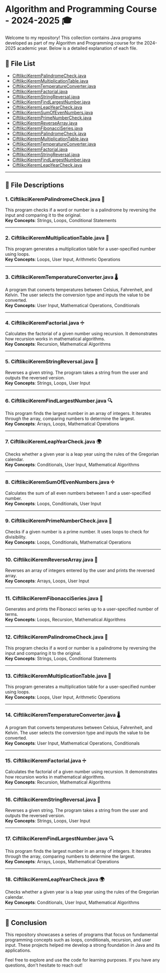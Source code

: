 # Algorithm and Programming Course - 2024-2025 🎓

Welcome to my repository! This collection contains Java programs developed as part of my Algorithm and Programming course for the 2024-2025 academic year. Below is a detailed explanation of each file.

## 📂 **File List**
- [CiftlikciKeremPalindromeCheck.java](#1-ciftlikcikerempalindromecheckjava)
- [CiftlikciKeremMultiplicationTable.java](#ciftlikcikermultiplicationtablejava)
- [CiftlikciKeremTemperatureConverter.java](#ciftlikcikermperatureconverterjava)
- [CiftlikciKeremFactorial.java](#ciftlikcikeremfactorialjava)
- [CiftlikciKeremStringReversal.java](#ciftlikcikermstringreversaljava)
- [CiftlikciKeremFindLargestNumber.java](#ciftlikcikeremfindlargestnumberjava)
- [CiftlikciKeremLeapYearCheck.java](#ciftlikcikermleapyearcheckjava)
- [CiftlikciKeremSumOfEvenNumbers.java](#ciftlikcikermsumofevennumbersjava)
- [CiftlikciKeremPrimeNumberCheck.java](#ciftlikcikermprimenumbercheckjava)
- [CiftlikciKeremReverseArray.java](#ciftlikcikermreversearrayjava)
- [CiftlikciKeremFibonacciSeries.java](#ciftlikcikermfibonacciseriesjava)
- [CiftlikciKeremPalindromeCheck.java](#ciftlikcikerempalindromecheckjava)
- [CiftlikciKeremMultiplicationTable.java](#ciftlikcikermultiplicationtablejava)
- [CiftlikciKeremTemperatureConverter.java](#ciftlikcikermperatureconverterjava)
- [CiftlikciKeremFactorial.java](#ciftlikcikeremfactorialjava)
- [CiftlikciKeremStringReversal.java](#ciftlikcikermstringreversaljava)
- [CiftlikciKeremFindLargestNumber.java](#ciftlikcikeremfindlargestnumberjava)
- [CiftlikciKeremLeapYearCheck.java](#ciftlikcikermleapyearcheckjava)

---

## 📝 **File Descriptions**

### 1. **CiftlikciKeremPalindromeCheck.java** 🔄  
This program checks if a word or number is a palindrome by reversing the input and comparing it to the original.  
**Key Concepts**: Strings, Loops, Conditional Statements

---

### 2. **CiftlikciKeremMultiplicationTable.java** 🔢  
This program generates a multiplication table for a user-specified number using loops.  
**Key Concepts**: Loops, User Input, Arithmetic Operations

---

### 3. **CiftlikciKeremTemperatureConverter.java** 🌡️  
A program that converts temperatures between Celsius, Fahrenheit, and Kelvin. The user selects the conversion type and inputs the value to be converted.  
**Key Concepts**: User Input, Mathematical Operations, Conditionals

---

### 4. **CiftlikciKeremFactorial.java** ➗  
Calculates the factorial of a given number using recursion. It demonstrates how recursion works in mathematical algorithms.  
**Key Concepts**: Recursion, Mathematical Algorithms

---

### 5. **CiftlikciKeremStringReversal.java** 🔄  
Reverses a given string. The program takes a string from the user and outputs the reversed version.  
**Key Concepts**: Strings, Loops, User Input

---

### 6. **CiftlikciKeremFindLargestNumber.java** 🔍  
This program finds the largest number in an array of integers. It iterates through the array, comparing numbers to determine the largest.  
**Key Concepts**: Arrays, Loops, Mathematical Operations

---

### 7. **CiftlikciKeremLeapYearCheck.java** 🌍  
Checks whether a given year is a leap year using the rules of the Gregorian calendar.  
**Key Concepts**: Conditionals, User Input, Mathematical Algorithms

---

### 8. **CiftlikciKeremSumOfEvenNumbers.java** ➗  
Calculates the sum of all even numbers between 1 and a user-specified number.  
**Key Concepts**: Loops, Conditionals, User Input

---

### 9. **CiftlikciKeremPrimeNumberCheck.java** 🔢  
Checks if a given number is a prime number. It uses loops to check for divisibility.  
**Key Concepts**: Loops, Conditionals, Mathematical Operations

---

### 10. **CiftlikciKeremReverseArray.java** 🔄  
Reverses an array of integers entered by the user and prints the reversed array.  
**Key Concepts**: Arrays, Loops, User Input

---

### 11. **CiftlikciKeremFibonacciSeries.java** 🔢  
Generates and prints the Fibonacci series up to a user-specified number of terms.  
**Key Concepts**: Loops, Recursion, Mathematical Algorithms

---

### 12. **CiftlikciKeremPalindromeCheck.java** 🔄  
This program checks if a word or number is a palindrome by reversing the input and comparing it to the original.  
**Key Concepts**: Strings, Loops, Conditional Statements

---

### 13. **CiftlikciKeremMultiplicationTable.java** 🔢  
This program generates a multiplication table for a user-specified number using loops.  
**Key Concepts**: Loops, User Input, Arithmetic Operations

---

### 14. **CiftlikciKeremTemperatureConverter.java** 🌡️  
A program that converts temperatures between Celsius, Fahrenheit, and Kelvin. The user selects the conversion type and inputs the value to be converted.  
**Key Concepts**: User Input, Mathematical Operations, Conditionals

---

### 15. **CiftlikciKeremFactorial.java** ➗  
Calculates the factorial of a given number using recursion. It demonstrates how recursion works in mathematical algorithms.  
**Key Concepts**: Recursion, Mathematical Algorithms

---

### 16. **CiftlikciKeremStringReversal.java** 🔄  
Reverses a given string. The program takes a string from the user and outputs the reversed version.  
**Key Concepts**: Strings, Loops, User Input

---

### 17. **CiftlikciKeremFindLargestNumber.java** 🔍  
This program finds the largest number in an array of integers. It iterates through the array, comparing numbers to determine the largest.  
**Key Concepts**: Arrays, Loops, Mathematical Operations

---

### 18. **CiftlikciKeremLeapYearCheck.java** 🌍  
Checks whether a given year is a leap year using the rules of the Gregorian calendar.  
**Key Concepts**: Conditionals, User Input, Mathematical Algorithms

---

## 🚀 **Conclusion**

This repository showcases a series of programs that focus on fundamental programming concepts such as loops, conditionals, recursion, and user input. These projects helped me develop a strong foundation in Java and its applications.

Feel free to explore and use the code for learning purposes. If you have any questions, don't hesitate to reach out!
